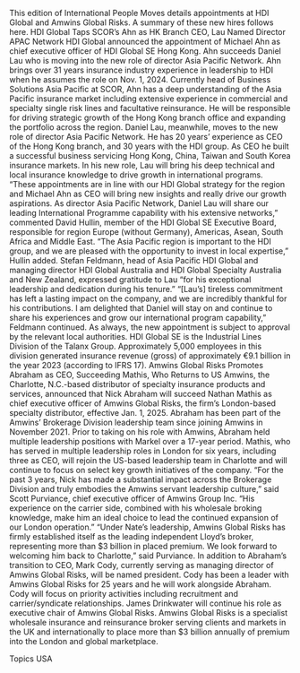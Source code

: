 This edition of International People Moves details appointments at HDI Global and Amwins Global Risks.
A summary of these new hires follows here.
HDI Global Taps SCOR’s Ahn as HK Branch CEO, Lau Named Director APAC Network
HDI Global announced the appointment of Michael Ahn as chief executive officer of HDI Global SE Hong Kong. Ahn succeeds Daniel Lau who is moving into the new role of director Asia Pacific Network.
Ahn brings over 31 years insurance industry experience in leadership to HDI when he assumes the role on Nov. 1, 2024.
Currently head of Business Solutions Asia Pacific at SCOR, Ahn has a deep understanding of the Asia Pacific insurance market including extensive experience in commercial and specialty single risk lines and facultative reinsurance. He will be responsible for driving strategic growth of the Hong Kong branch office and expanding the portfolio across the region.
Daniel Lau, meanwhile, moves to the new role of director Asia Pacific Network. He has 20 years’ experience as CEO of the Hong Kong branch, and 30 years with the HDI group. As CEO he built a successful business servicing Hong Kong, China, Taiwan and South Korea insurance markets. In his new role, Lau will bring his deep technical and local insurance knowledge to drive growth in international programs.
“These appointments are in line with our HDI Global strategy for the region and Michael Ahn as CEO will bring new insights and really drive our growth aspirations. As director Asia Pacific Network, Daniel Lau will share our leading International Programme capability with his extensive networks,” commented David Hullin, member of the HDI Global SE Executive Board, responsible for region Europe (without Germany), Americas, Asean, South Africa and Middle East.
“The Asia Pacific region is important to the HDI group, and we are pleased with the opportunity to invest in local expertise,” Hullin added.
Stefan Feldmann, head of Asia Pacific HDI Global and managing director HDI Global Australia and HDI Global Specialty Australia and New Zealand, expressed gratitude to Lau “for his exceptional leadership and dedication during his tenure.”
“[Lau’s] tireless commitment has left a lasting impact on the company, and we are incredibly thankful for his contributions. I am delighted that Daniel will stay on and continue to share his experiences and grow our international program capability,” Feldmann continued.
As always, the new appointment is subject to approval by the relevant local authorities.
HDI Global SE is the Industrial Lines Division of the Talanx Group. Approximately 5,000 employees in this division generated insurance revenue (gross) of approximately €9.1 billion in the year 2023 (according to IFRS 17).
Amwins Global Risks Promotes Abraham as CEO, Succeeding Mathis, Who Returns to US
Amwins, the Charlotte, N.C.-based distributor of specialty insurance products and services, announced that Nick Abraham will succeed Nathan Mathis as chief executive officer of Amwins Global Risks, the firm’s London-based specialty distributor, effective Jan. 1, 2025.
Abraham has been part of the Amwins’ Brokerage Division leadership team since joining Amwins in November 2021. Prior to taking on his role with Amwins, Abraham held multiple leadership positions with Markel over a 17-year period.
Mathis, who has served in multiple leadership roles in London for six years, including three as CEO, will rejoin the US-based leadership team in Charlotte and will continue to focus on select key growth initiatives of the company.
“For the past 3 years, Nick has made a substantial impact across the Brokerage Division and truly embodies the Amwins servant leadership culture,” said Scott Purviance, chief executive officer of Amwins Group Inc. “His experience on the carrier side, combined with his wholesale broking knowledge, make him an ideal choice to lead the continued expansion of our London operation.”
“Under Nate’s leadership, Amwins Global Risks has firmly established itself as the leading independent Lloyd’s broker, representing more than $3 billion in placed premium. We look forward to welcoming him back to Charlotte,” said Purviance.
In addition to Abraham’s transition to CEO, Mark Cody, currently serving as managing director of Amwins Global Risks, will be named president. Cody has been a leader with Amwins Global Risks for 25 years and he will work alongside Abraham. Cody will focus on priority activities including recruitment and carrier/syndicate relationships.
James Drinkwater will continue his role as executive chair of Amwins Global Risks.
Amwins Global Risks is a specialist wholesale insurance and reinsurance broker serving clients and markets in the UK and internationally to place more than $3 billion annually of premium into the London and global marketplace.

Topics
USA
